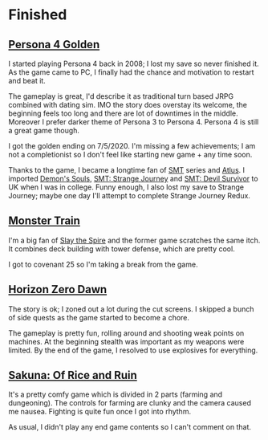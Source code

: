 # Finished

## [Persona 4 Golden](https://store.steampowered.com/app/1113000/Persona_4_Golden/)

I started playing Persona 4 back in 2008; I lost my save so never finished it. 
As the game came to PC, I finally had the chance and motivation to restart and beat it.

The gameplay is great, I'd describe it as traditional turn based JRPG combined with dating sim.
IMO the story does overstay its welcome, the beginning feels too long and there are lot of downtimes in the middle.
Moreover I prefer darker theme of Persona 3 to Persona 4.
Persona 4 is still a great game though.

I got the golden ending on 7/5/2020.
I'm missing a few achievements; I am not a completionist so I don't feel like starting new game + any time soon.

Thanks to the game, I became a longtime fan of [SMT](https://en.wikipedia.org/wiki/Shin_Megami_Tensei) series and [Atlus](https://en.wikipedia.org/wiki/Atlus). I imported [Demon's Souls](https://en.wikipedia.org/wiki/Demon%27s_Souls), [SMT: Strange Journey](https://en.wikipedia.org/wiki/Shin_Megami_Tensei:_Strange_Journey) and [SMT: Devil Survivor](https://en.wikipedia.org/wiki/Shin_Megami_Tensei:_Devil_Survivor) to UK when I was in college. Funny enough, I also lost my save to Strange Journey; maybe one day I'll attempt to complete Strange Journey Redux.

## [Monster Train](https://store.steampowered.com/app/1102190/Monster_Train/)

I'm a big fan of [Slay the Spire](https://store.steampowered.com/app/646570/Slay_the_Spire/) and the former game scratches the same itch. 
It combines deck building with tower defense, which are pretty cool.

I got to covenant 25 so I'm taking a break from the game.

## [Horizon Zero Dawn](https://store.steampowered.com/app/1151640/Horizon_Zero_Dawn_Complete_Edition/)

The story is ok; I zoned out a lot during the cut screens.
I skipped a bunch of side quests as the game started to become a chore.

The gameplay is pretty fun, rolling around and shooting weak points on machines.
At the beginning stealth was important as my weapons were limited.
By the end of the game, I resolved to use explosives for everything.

## [Sakuna: Of Rice and Ruin](https://store.steampowered.com/app/1356670/Sakuna_Of_Rice_and_Ruin/)

It's a pretty comfy game which is divided in 2 parts (farming and dungeoning). The controls for farming are clunky and the camera caused me nausea. Fighting is quite fun once I got into rhythm.

As usual, I didn't play any end game contents so I can't comment on that.
 